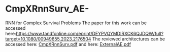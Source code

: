 # CmpXRnnSurv_AE-
RNN for Complex Survival Problems
The paper for this work can be accessed here:https://www.tandfonline.com/eprint/DEYPVQYMDIRXCK6QJDQW/full?target=10.1080/00949655.2023.2176504
The reviewed architectures can be accessed here: [CmpXRnnSurv.pdf](https://github.com/martinpius/CmpXRnnSurv_AE-/files/11138127/CmpXRnnSurv.pdf) and here: [ExternalAE.pdf](https://github.com/martinpius/CmpXRnnSurv_AE-/files/11138129/ExternalAE.pdf)

